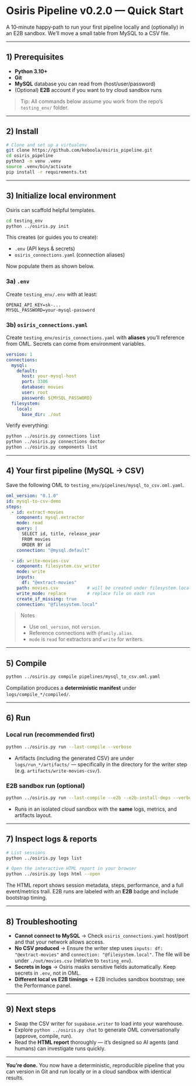 # Osiris Pipeline v0.2.0 — Quick Start

A 10‑minute happy‑path to run your first pipeline locally and (optionally) in an E2B sandbox. We’ll move a small table from MySQL to a CSV file.

---

## 1) Prerequisites

- **Python 3.10+**
- **Git**
- **MySQL** database you can read from (host/user/password)
- (Optional) **E2B** account if you want to try cloud sandbox runs

> Tip: All commands below assume you work from the repo’s `testing_env/` folder.

---

## 2) Install

```bash
# Clone and set up a virtualenv
git clone https://github.com/keboola/osiris_pipeline.git
cd osiris_pipeline
python3 -m venv .venv
source .venv/bin/activate
pip install -r requirements.txt
```

---

## 3) Initialize local environment

Osiris can scaffold helpful templates.

```bash
cd testing_env
python ../osiris.py init
```

This creates (or guides you to create):

- `.env` (API keys & secrets)
- `osiris_connections.yaml` (connection aliases)

Now populate them as shown below.

### 3a) `.env`

Create `testing_env/.env` with at least:

```
OPENAI_API_KEY=sk-...
MYSQL_PASSWORD=your-mysql-password
```

### 3b) `osiris_connections.yaml`

Create `testing_env/osiris_connections.yaml` with **aliases** you’ll reference from OML. Secrets can come from environment variables.

```yaml
version: 1
connections:
  mysql:
    default:
      host: your-mysql-host
      port: 3306
      database: movies
      user: root
      password: ${MYSQL_PASSWORD}
  filesystem:
    local:
      base_dir: ./out
```

Verify everything:

```bash
python ../osiris.py connections list
python ../osiris.py connections doctor
python ../osiris.py components list
```

---

## 4) Your first pipeline (MySQL → CSV)

Save the following OML to `testing_env/pipelines/mysql_to_csv.oml.yaml`.

```yaml
oml_version: "0.1.0"
id: mysql-to-csv-demo
steps:
  - id: extract-movies
    component: mysql.extractor
    mode: read
    query: |
      SELECT id, title, release_year
      FROM movies
      ORDER BY id
    connection: "@mysql.default"

  - id: write-movies-csv
    component: filesystem.csv_writer
    mode: write
    inputs:
      df: "@extract-movies"
    path: movies.csv           # will be created under filesystem.local base_dir
    write_mode: replace        # replace file on each run
    create_if_missing: true
    connection: "@filesystem.local"
```

> Notes
> - Use `oml_version`, not `version`.
> - Reference connections with `@family.alias`.
> - `mode` is `read` for extractors and `write` for writers.

---

## 5) Compile

```bash
python ../osiris.py compile pipelines/mysql_to_csv.oml.yaml
```

Compilation produces a **deterministic manifest** under `logs/compile_*/compiled/`.

---

## 6) Run

### Local run (recommended first)
```bash
python ../osiris.py run --last-compile --verbose
```
- Artifacts (including the generated CSV) are under `logs/run_*/artifacts/` — specifically in the directory for the writer step (e.g. `artifacts/write-movies-csv/`).

### E2B sandbox run (optional)
```bash
python ../osiris.py run --last-compile --e2b --e2b-install-deps --verbose
```
- Runs in an isolated cloud sandbox with the **same** logs, metrics, and artifacts layout.

---

## 7) Inspect logs & reports

```bash
# List sessions
python ../osiris.py logs list

# Open the interactive HTML report in your browser
python ../osiris.py logs html --open
```

The HTML report shows session metadata, steps, performance, and a full event/metrics trail. E2B runs are labeled with an **E2B** badge and include bootstrap timing.

---

## 8) Troubleshooting

- **Cannot connect to MySQL** → Check `osiris_connections.yaml` host/port and that your network allows access.
- **No CSV produced** → Ensure the writer step uses `inputs: df: "@extract-movies"` and `connection: "@filesystem.local"`. The file will be under `./out/movies.csv` (relative to `testing_env`).
- **Secrets in logs** → Osiris masks sensitive fields automatically. Keep secrets in `.env`, not in OML.
- **Different local vs E2B timings** → E2B includes sandbox bootstrap; see the Performance panel.

---

## 9) Next steps

- Swap the CSV writer for `supabase.writer` to load into your warehouse.
- Explore `python ../osiris.py chat` to generate OML conversationally (approve, compile, run).
- Read the **HTML report** thoroughly — it’s designed so AI agents (and humans) can investigate runs quickly.

---

**You’re done.** You now have a deterministic, reproducible pipeline that you can version in Git and run locally or in a cloud sandbox with identical results.
